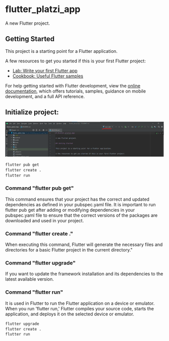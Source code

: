 # flutter_platzi_app

A new Flutter project.

## Getting Started

This project is a starting point for a Flutter application.

A few resources to get you started if this is your first Flutter project:

- [Lab: Write your first Flutter app](https://docs.flutter.dev/get-started/codelab)
- [Cookbook: Useful Flutter samples](https://docs.flutter.dev/cookbook)

For help getting started with Flutter development, view the
[online documentation](https://docs.flutter.dev/), which offers tutorials,
samples, guidance on mobile development, and a full API reference.

## Initialize project:
![img.png](img.png)

```bash
flutter pub get
flutter create . 
flutter run
```

### Command "flutter pub get"
This command ensures that your project has the correct and updated dependencies as defined in your pubspec.yaml file. It is important to run flutter pub get after adding or modifying dependencies in your pubspec.yaml file to ensure that the correct versions of the packages are downloaded and used in your project.

### Command "flutter create ."
When executing this command, Flutter will generate the necessary files and directories for a basic Flutter project in the current directory."

### Command "flutter upgrade"
If you want to update the framework installation and its dependencies to the latest available version.

### Command "flutter run"
It is used in Flutter to run the Flutter application on a device or emulator. When you run 'flutter run,' Flutter compiles your source code, starts the application, and deploys it on the selected device or emulator.

```bash
flutter upgrade
flutter create . 
flutter run
```